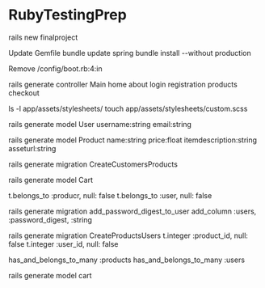 # RubyTestingPrep

rails new finalproject

Update Gemfile
bundle update spring
bundle install --without production

Remove /config/boot.rb:4:in

rails generate controller Main home about login registration products checkout

ls -l app/assets/stylesheets/
touch app/assets/stylesheets/custom.scss 

rails generate model User username:string email:string

rails generate model Product name:string price:float itemdescription:string asseturl:string

rails generate migration CreateCustomersProducts

rails generate model Cart 

t.belongs_to :producr, null: false
t.belongs_to :user, null: false

rails generate migration add_password_digest_to_user
add_column :users, :password_digest, :string

rails generate migration CreateProductsUsers
      t.integer :product_id, null: false
      t.integer :user_id, null: false 
      
has_and_belongs_to_many :products
has_and_belongs_to_many :users

rails generate model cart